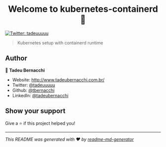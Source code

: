 <h1 align="center">Welcome to kubernetes-containerd 👋</h1>
<p>
  <a href="https://twitter.com/tadeuuuuu" target="_blank">
    <img alt="Twitter: tadeuuuuu" src="https://img.shields.io/twitter/follow/tadeuuuuu.svg?style=social" />
  </a>
</p>

> Kubernetes setup with containerd runtime

## Author

👤 **Tadeu Bernacchi**

* Website: http://www.tadeubernacchi.com.br/
* Twitter: [@tadeuuuuu](https://twitter.com/tadeuuuuu)
* Github: [@tbernacchi](https://github.com/tbernacchi)
* LinkedIn: [@tadeubernacchi](https://linkedin.com/in/tadeubernacchi)

## Show your support

Give a ⭐️ if this project helped you!

***
_This README was generated with ❤️ by [readme-md-generator](https://github.com/kefranabg/readme-md-generator)_
